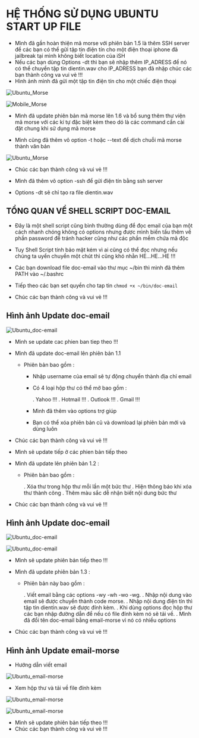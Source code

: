# <LAPTOP>  HỆ THỐNG SỬ DỤNG UBUNTU START UP FILE 

- Mình đã gần hoàn thiện mã morse với phiên bản 1.5 là thêm SSH server để các bạn có thể gửi tập tin điện tín cho một điện thoại iphone đã jailbreak tại mình không biết location của iSH
- Nếu các bạn dùng Options -dt thì bạn sẽ nhập thêm IP_ADRESS để nó có thể chuyển tập tin dientin.wav cho IP_ADRESS bạn đã nhập chúc các bạn thành công va vui vẻ !!!
- Hình ảnh mình đã gửi một tập tin điện tín cho một chiếc điện thoại

![Ubuntu_Morse](https://github.com/Jikileo/Jigit/blob/master/Misc/U_morse.png)

![Mobile_Morse](https://github.com/Jikileo/Jigit/blob/master/Misc/M_morse.png)

- Mình đã update phiên bản mã morse lên 1.6 và bổ sung thêm thư viện mã morse với các kí tự đặc biệt kèm theo dó là các command cần cài đặt chung khi sử dụng mã morse

- Mình cũng đã thêm vô option -t hoặc --text để dịch chuỗi mã morse thành văn bản

![Ubuntu_Morse](https://github.com/Jikileo/Jigit/blob/master/Misc/U_morse1.png)

- Chúc các bạn thành công và vui vẻ !!!

- Mình đã thêm vô option -ssh để gửi điện tín bằng ssh server
- Options -dt sẽ chỉ tạo ra file dientin.wav

## TỔNG QUAN VỀ SHELL SCRIPT DOC-EMAIL

- Đây là một shell script cũng bình thường dùng để đọc email của bạn một cách nhanh chóng không có options nhưng được mình biến tấu thêm về phần password để tránh hacker cũng như các phần mềm chứa mã độc 
- Tuy Shell Script tính bảo mật kém vì ai cũng có thể đọc nhưng nếu chúng ta uyển chuyển một chút thì cũng khó nhằn HE...HE...HE !!!
- Các bạn download file doc-email vào thư mục ~/bin thì mình đã thêm PATH vào ~/.bashrc
- Tiếp theo các bạn set quyền cho tap tin
`chmod +x ~/bin/doc-email`

- Chúc các bạn thành công và vui vẻ !!!

## Hình ảnh Update doc-email

![Ubuntu_doc-email](https://github.com/Jikileo/Jigit/blob/master/Misc/U_doc-email.png)

- Minh se update cac phien ban tiep theo !!!

- Mình đã update doc-email lên phiên bản 1.1
    - Phiên bản bao gồm :

        - Nhập username của email sẽ tự động chuyển thành địa chỉ email
        - Có 4 loại hộp thư có thể mở bao gồm :

            . Yahoo !!!
            . Hotmail !!!
            . Outlook !!!
            . Gmail !!!

        - Mình đã thêm vào options trợ giúp
        - Bạn có thể xóa phiên bản cũ và download lại phiên bản mới và dùng luôn

- Chúc các bạn thành công và vui vẻ !!!
- Mình sẽ update tiếp ở các phien bản tiếp theo

- Mình đã update lên phiên bản 1.2 :

    - Phiên bản bao gồm :

      . Xóa thư trong hộp thư mỗi lần một bức thư
      . Hiện thông báo khi xóa thư thành công
      . Thêm màu sắc dễ nhận biết nội dung bức thư

- Chúc các bạn thành công và vui vẻ !!!

## Hình ảnh Update doc-email

![Ubuntu_doc-email](https://github.com/Jikileo/Jigit/blob/master/Misc/U_doc-email1.png)

![Ubuntu_doc-email](https://github.com/Jikileo/Jigit/blob/master/Misc/U_doc-email2.png)

- Mình sẽ update phiên bản tiếp theo !!!

- Mình đã update phiên bản 1.3 :

    - Phiên bản này bao gồm :

        . Viết email bằng các options -wy -wh -wo -wg.
        . Nhập nội dung vào email sẽ được chuyển thành code morse.
        . Nhập nội dung điện tín thì tập tin dientin.wav sẽ được đính kèm.
        . Khi dùng options đọc hộp thư các bạn nhập đường dẫn để nếu có file đính kèm nó sẽ tải về.
        . Mình đã đổi tên doc-email bằng email-morse vì nó có nhiều options

- Chúc các bạn thành công và vui vẻ !!!

## Hình ảnh Update email-morse

- Hướng dẫn viết email

![Ubuntu_email-morse](https://github.com/Jikileo/Jigit/blob/master/Misc/U_email-morse.png)

- Xem hộp thư và tải về file đính kèm

![Ubuntu_email-morse](https://github.com/Jikileo/Jigit/blob/master/Misc/U_email-morse1.png)

![Ubuntu_email-morse](https://github.com/Jikileo/Jigit/blob/master/Misc/U_email-morse2.png)

- Mình sẽ update phiên bản tiếp theo !!!
- Chúc các bạn thành công và vui vẻ !!!

